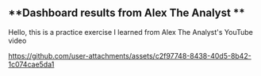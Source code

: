 ## **Dashboard results from Alex The Analyst **
Hello, this is a practice exercise I learned from Alex The Analyst's YouTube video

https://github.com/user-attachments/assets/c2f97748-8438-40d5-8b42-1c074cae5da1
